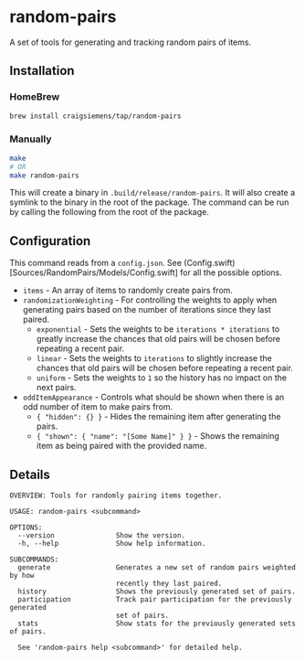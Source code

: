 # random-pairs

A set of tools for generating and tracking random pairs of items.

## Installation

### HomeBrew

```bash
brew install craigsiemens/tap/random-pairs
```

### Manually

```bash
make
# OR
make random-pairs
```

This will create a binary in `.build/release/random-pairs`. It will also create a symlink to the binary in the root of the package. The command can be run by calling the following from the root of the package.

## Configuration

This command reads from a `config.json`. See (Config.swift)[Sources/RandomPairs/Models/Config.swift] for all the possible options.

- `items` - An array of items to randomly create pairs from.
- `randomizationWeighting` - For controlling the weights to apply when generating pairs based on the number of iterations since they last paired.
  - `exponential` - Sets the weights to be `iterations * iterations` to greatly increase the chances that old pairs will be chosen before repeating a recent pair.
  - `linear` - Sets the weights to `iterations` to slightly increase the chances that old pairs will be chosen before repeating a recent pair.
  - `uniform` - Sets the weights to `1` so the history has no impact on the next pairs.
- `oddItemAppearance` - Controls what should be shown when there is an odd number of item to make pairs from. 
  - `{ "hidden": {} }` - Hides the remaining item after generating the pairs. 
  - `{ "shown": { "name": "[Some Name]" } }` - Shows the remaining item as being paired with the provided name.

## Details
```
OVERVIEW: Tools for randomly pairing items together.

USAGE: random-pairs <subcommand>

OPTIONS:
  --version               Show the version.
  -h, --help              Show help information.

SUBCOMMANDS:
  generate                Generates a new set of random pairs weighted by how
                          recently they last paired.
  history                 Shows the previously generated set of pairs.
  participation           Track pair participation for the previously generated
                          set of pairs.
  stats                   Show stats for the previously generated sets of pairs.

  See 'random-pairs help <subcommand>' for detailed help.
```

